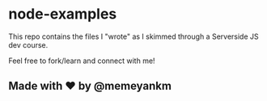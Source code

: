 # node-examples

This repo contains the files I "wrote" as I skimmed through a Serverside JS dev course.

Feel free to fork/learn and connect with me!

## Made with ❤ by @memeyankm
